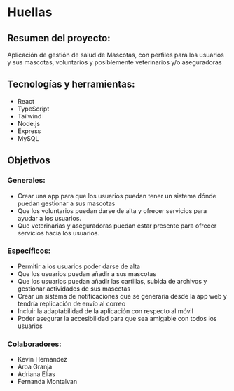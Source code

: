 # Huellas

## Resumen del proyecto: 
Aplicación de gestión de salud de Mascotas, con perfiles para los usuarios y sus mascotas, voluntarios y posiblemente veterinarios y/o aseguradoras

## Tecnologías y herramientas: 
- React
- TypeScript
- Tailwind
- Node.js
- Express
- MySQL

## Objetivos

### Generales:
- Crear una app para que los usuarios puedan tener un sistema dónde puedan gestionar a sus mascotas
- Que los voluntarios puedan darse de alta y ofrecer servicios para ayudar a los usuarios. 
- Que veterinarias y aseguradoras puedan estar presente para ofrecer servicios hacia los usuarios.

### Específicos:
- Permitir a los usuarios poder darse de alta
- Que los usuarios puedan añadir a sus mascotas
- Que los usuarios puedan añadir las cartillas, subida de archivos y gestionar actividades de sus mascotas
- Crear un sistema de notificaciones que se generaría desde la app web y tendría replicación de envío al correo 
- Incluir la adaptabilidad de la aplicación con respecto al móvil
- Poder asegurar la accesibilidad para que sea amigable con todos los usuarios

### Colaboradores: 
- Kevin Hernandez
- Aroa Granja
- Adriana Elias
- Fernanda Montalvan